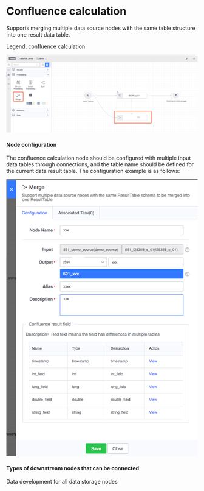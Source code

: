 # Confluence calculation
Supports merging multiple data source nodes with the same table structure into one result data table.

Legend, confluence calculation

![](../../../../assets/dataflow/components/processing/dataflow-merge.png)

#### Node configuration
The confluence calculation node should be configured with multiple input data tables through connections, and the table name should be defined for the current data result table. The configuration example is as follows:

![](../../../../assets/dataflow/components/processing/dataflow-merge-example.png)

#### Types of downstream nodes that can be connected
Data development for all data storage nodes